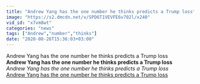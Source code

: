```yaml
---
title: "Andrew Yang has the one number he thinks predicts a Trump loss"
image: "https://s2.dmcdn.net/v/SPD6T1VEVFE6v702l/x240"
vid_id: "x7vm8wt"
categories: "news"
tags: ["Andrew","number","thinks"]
date: "2020-08-26T15:36:03+03:00"
---
```

Andrew Yang has the one number he thinks predicts a Trump loss<br><b>Andrew Yang has the one number he thinks predicts a Trump loss</b><br> <i>Andrew Yang has the one number he thinks predicts a Trump loss</i><br> <u>Andrew Yang has the one number he thinks predicts a Trump loss</u>
